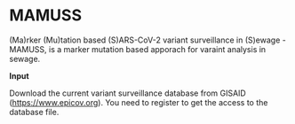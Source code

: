 # MAMUSS
(Ma)rker (Mu)tation based (S)ARS-CoV-2 variant surveillance in (S)ewage - MAMUSS, is a marker mutation based apporach for varaint analysis in sewage. 

**Input**

Download the current variant surveillance database from GISAID (https://www.epicov.org). You need to register to get the access to the database file. 

